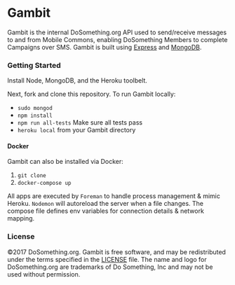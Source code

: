 # Gambit
Gambit is the internal DoSomething.org API used to send/receive messages to and from Mobile Commons, enabling DoSomething Members to complete Campaigns over SMS. Gambit is built using [Express](http://expressjs.com/) and [MongoDB](https://www.mongodb.com).

### Getting Started

Install Node, MongoDB, and the Heroku toolbelt.

Next, fork and clone this repository. To run Gambit locally:
* `sudo mongod`
* `npm install`
* `npm run all-tests` Make sure all tests pass
* `heroku local` from your Gambit directory

#### Docker

Gambit can also be installed via Docker:

1. `git clone`
2. `docker-compose up`

All apps are executed by `Foreman` to handle process management & mimic Heroku.
`Nodemon` will autoreload the server when a file changes.
The compose file defines env variables for connection details & network mapping.

### License
&copy;2017 DoSomething.org. Gambit is free software, and may be redistributed under the terms specified
in the [LICENSE](https://github.com/DoSomething/gambit/blob/dev/LICENSE) file. The name and logo for
DoSomething.org are trademarks of Do Something, Inc and may not be used without permission.
